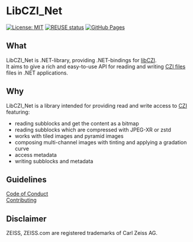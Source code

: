 # LibCZI_Net
[![License: MIT](https://img.shields.io/badge/License-MIT-yellow.svg)](https://opensource.org/licenses/MIT)
[![REUSE status](https://api.reuse.software/badge/github.com/ZEISS/LibCZI_NET)](https://api.reuse.software/info/github.com/ZEISS/LibCZI_NET)
[![GitHub Pages](https://github.com/ZEISS/LibCZI_NET/actions/workflows/pages.yml/badge.svg?branch=main&event=push)](https://github.com/ZEISS/LibCZI_NET/actions/workflows/pages.yml)

## What

LibCZI_Net is .NET-library, providing .NET-bindings for [libCZI](https://github.com/ZEISS/libczi).  
It aims to give a rich and easy-to-use API for reading and writing [CZI files](https://www.zeiss.com/microscopy/en/products/software/zeiss-zen/czi-image-file-format.html) files in .NET applications.

## Why

LibCZI_Net is a library intended for providing read and write access to [CZI](https://www.zeiss.com/microscopy/en/products/software/zeiss-zen/czi-image-file-format.html) featuring:

* reading subblocks and get the content as a bitmap
* reading subblocks which are compressed with JPEG-XR or zstd
* works with tiled images and pyramid images
* composing multi-channel images with tinting and applying a gradation curve
* access metadata
* writing subblocks and metadata


## Guidelines
[Code of Conduct](./CODE_OF_CONDUCT.md)  
[Contributing](./CONTRIBUTING.md)

## Disclaimer
ZEISS, ZEISS.com are registered trademarks of Carl Zeiss AG.